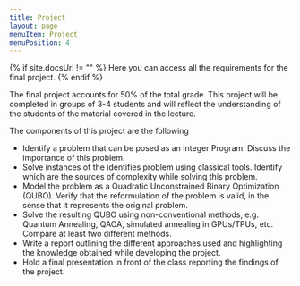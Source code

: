 ```yaml
---
title: Project
layout: page
menuItem: Project
menuPosition: 4
---
```

{% if site.docsUrl != "" %}
Here you can access all the requirements for the final project.
{% endif %}

The final project accounts for 50% of the total grade.
This project will be completed in groups of 3-4 students and will reflect the understanding of the students of the material covered in the lecture.

The components of this project are the following
- Identify a problem that can be posed as an Integer Program. Discuss the importance of this problem.
- Solve instances of the identifies problem using classical tools. Identify which are the sources of complexity while solving this problem.
- Model the problem as a Quadratic Unconstrained Binary Optimization (QUBO). Verify that the reformulation of the problem is valid, in the sense that it represents the original problem.
- Solve the resulting QUBO using non-conventional methods, e.g. Quantum Annealing, QAOA, simulated annealing in GPUs/TPUs, etc. Compare at least two different methods.
- Write a report outlining the different approaches used and highlighting the knowledge obtained while developing the project.
- Hold a final presentation in front of the class reporting the findings of the project.
